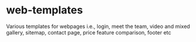 # web-templates
Various templates for webpages i.e., login, meet the team, video and mixed gallery, sitemap, contact page, price feature comparison, footer etc
